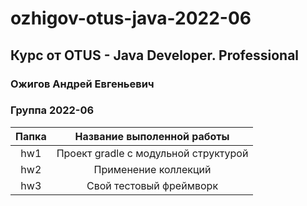 # ozhigov-otus-java-2022-06
## Курс от OTUS - Java Developer. Professional 
### Ожигов Андрей Евгеньевич
### Группа 2022-06
| Папка | Название выполенной работы |
|:-----:|:--------:|
|  hw1  | Проект gradle с модульной структурой |
|  hw2  | Применение коллекций |
|  hw3  | Свой тестовый фреймворк |
